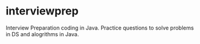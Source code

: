 # interviewprep
Interview Preparation coding in Java.
Practice questions to solve problems in DS and alogrithms in Java.
